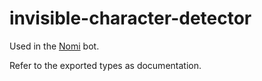 # invisible-character-detector

Used in the [Nomi](https://github.com/ari-party/nomi) bot.

Refer to the exported types as documentation.
